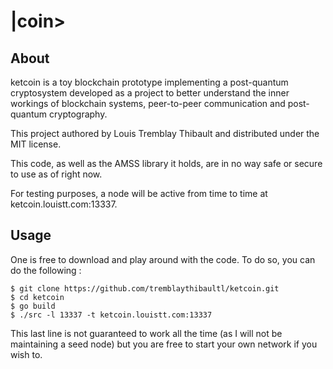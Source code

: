 # |coin> 
## About
ketcoin is a toy blockchain prototype implementing a post-quantum cryptosystem 
developed as a project to better understand the inner workings of blockchain 
systems, peer-to-peer communication and post-quantum cryptography.

This project authored by Louis Tremblay Thibault and distributed under the 
MIT license.

This code, as well as the AMSS library it holds, are in no way safe or 
secure to use as of right now.

For testing purposes, a node will be active from time to time at 
ketcoin.louistt.com:13337.

## Usage
One is free to download and play around with the code. To do so, you can do 
the following : 

`$ git clone https://github.com/tremblaythibaultl/ketcoin.git`  
`$ cd ketcoin`  
`$ go build`  
`$ ./src -l 13337 -t ketcoin.louistt.com:13337`


This last line is not guaranteed to work all the time (as I will not be 
maintaining a seed node) but you are free to start your own network if you wish to.
